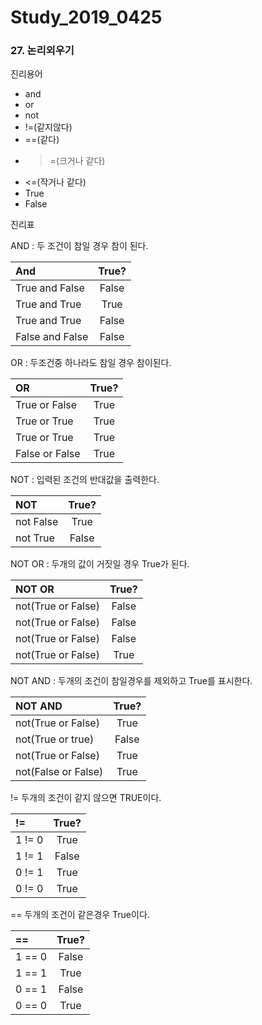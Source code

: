 # Study_2019_0425

### 27. 논리외우기

진리용어

- and
- or
- not
- !=(같지않다)
- ==(같다)
- >=(크거나 같다)
- <=(작거나 같다)
- True
- False


진리표

AND : 두 조건이 참일 경우 참이 된다.

| And | True? | 
|:--------|:--------:|
| True and False | False | 
| True and  True | True | 
| True and True | False | 
| False and False | False | 

OR : 두조건중 하나라도 참일 경우 참이된다.

| OR | True? | 
|:--------|:--------:|
| True or False | True | 
| True or True | True | 
| True or True | True | 
| False or False | True | 

NOT : 입력된 조건의 반대값을 출력한다.

| NOT | True? | 
|:--------|:--------:|
| not False | True | 
| not True  | False |

NOT OR : 두개의 값이 거짓일 경우 True가 된다.

| NOT OR | True? | 
|:--------|:--------:|
| not(True or False) | False | 
| not(True or False) | False | 
| not(True or False) | False | 
| not(True or False) | True | 

NOT AND : 두개의 조건이 참일경우를 제외하고 True를 표시한다.

| NOT AND | True? | 
|:--------|:--------:|
| not(True or False) | True | 
| not(True or true) | False | 
| not(True or False) | True | 
| not(False or False) | True | 

!= 두개의 조건이 같지 않으면 TRUE이다.

| != | True? | 
|:--------|:--------:|
| 1 != 0 | True | 
| 1 != 1 | False | 
| 0 != 1 | True | 
| 0 != 0 | True | 

== 두개의 조건이 같은경우 True이다.

| == | True? | 
|:--------|:--------:|
| 1 == 0 | False | 
| 1 == 1 | True | 
| 0 == 1 | False | 
| 0 == 0 | True | 



